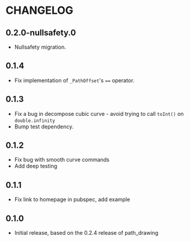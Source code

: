 # CHANGELOG

## 0.2.0-nullsafety.0

- Nullsafety migration.

## 0.1.4

- Fix implementation of `_PathOffset`'s `==` operator.

## 0.1.3

- Fix a bug in decompose cubic curve - avoid trying to call `toInt()` on `double.infinity`
- Bump test dependency.

## 0.1.2

- Fix bug with smooth curve commands
- Add deep testing

## 0.1.1

- Fix link to homepage in pubspec, add example

## 0.1.0

- Initial release, based on the 0.2.4 release of path_drawing
